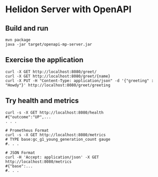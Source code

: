 # Helidon Server with OpenAPI

## Build and run

```shell
mvn package
java -jar target/openapi-mp-server.jar
```

## Exercise the application

```shell
curl -X GET http://localhost:8080/greet/
curl -X GET http://localhost:8080/greet/{name}
curl -X PUT -H "Content-Type: application/json" -d '{"greeting" : "Howdy"}' http://localhost:8080/greet/greeting

```

## Try health and metrics

```shell
curl -s -X GET http://localhost:8080/health
#{"outcome":"UP",...
. . .

# Prometheus Format
curl -s -X GET http://localhost:8080/metrics
# TYPE base:gc_g1_young_generation_count gauge
#. . .

# JSON Format
curl -H 'Accept: application/json' -X GET http://localhost:8080/metrics
#{"base":...
#. . .
```